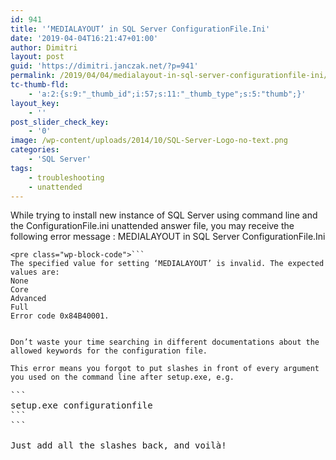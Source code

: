 ```yaml
---
id: 941
title: '‘MEDIALAYOUT’ in SQL Server ConfigurationFile.Ini'
date: '2019-04-04T16:21:47+01:00'
author: Dimitri
layout: post
guid: 'https://dimitri.janczak.net/?p=941'
permalink: /2019/04/04/medialayout-in-sql-server-configurationfile-ini/
tc-thumb-fld:
    - 'a:2:{s:9:"_thumb_id";i:57;s:11:"_thumb_type";s:5:"thumb";}'
layout_key:
    - ''
post_slider_check_key:
    - '0'
image: /wp-content/uploads/2014/10/SQL-Server-Logo-no-text.png
categories:
    - 'SQL Server'
tags:
    - troubleshooting
    - unattended
---
```


While trying to install new instance of SQL Server using command line and the ConfigurationFile.ini unattended answer file, you may receive the following error message : MEDIALAYOUT in SQL Server ConfigurationFile.Ini

```
<pre class="wp-block-code">```
The specified value for setting ‘MEDIALAYOUT’ is invalid. The expected values are:
None
Core
Advanced
Full
Error code 0x84B40001. 
```
```

Don’t waste your time searching in different documentations about the allowed keywords for the configuration file.

This error means you forgot to put slashes in front of every argument you used on the command line after setup.exe, e.g.

```
<pre class="wp-block-code">```
setup.exe configurationfile 
```
```

Just add all the slashes back, and voilà!